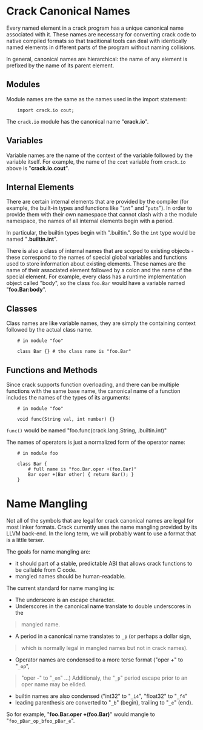 # Crack Canonical Names #

Every named element in a crack program has a unique canonical name associated
with it.  These names are necessary for converting crack code to native
compiled formats so that traditional tools can deal with identically named
elements in different parts of the program without naming collisions.

In general, canonical names are hierarchical: the name of any element is
prefixed by the name of its parent element.

## Modules ##

Module names are the same as the names used in the import statement:

```
    import crack.io cout;
```

The `crack.io` module has the canonical name "**crack.io**".

## Variables ##

Variable names are the name of the context of the variable followed by the
variable itself.  For example, the name of the `cout` variable from `crack.io`
above is "**crack.io.cout**".

## Internal Elements ##

There are certain internal elements that are provided by the compiler (for
example, the built-in types and functions like "`int`" and "`puts`").  In
order to provide them with their own namespace that cannot clash with a the
module namespace, the names of all internal elements begin with a period.

In particular, the builtin types begin with ".builtin.".  So the `int` type
would be named "**.builtin.int**".

There is also a class of internal names that are scoped to existing objects -
these correspond to the names of special global variables and functions used
to store information about existing elements.  These names are the name of
their associated element followed by a colon and the name of the special
element. For example, every class has a runtime implementation object called
"body", so the class `foo.Bar` would have a variable named "**foo.Bar:body**".

## Classes ##

Class names are like variable names, they are simply the containing context
followed by the actual class name.

```
    # in module "foo"

    class Bar {} # the class name is "foo.Bar"
```

## Functions and Methods ##

Since crack supports function overloading, and there can be multiple functions
with the same base name, the canonical name of a function includes the names of
the types of its arguments:

```
    # in module "foo"
    
    void func(String val, int number) {}
```

`func()` would be named "foo.func(crack.lang.String, .builtin.int)"

The names of operators is just a normalized form of the operator name:

```
    # in module foo
   
    class Bar {
        # full name is "foo.Bar.oper +(foo.Bar)"
        Bar oper +(Bar other) { return Bar(); } 
    }
```

# Name Mangling #

Not all of the symbols that are legal for crack canonical names are legal for
most linker formats.  Crack currently uses the name mangling provided by its
LLVM back-end.  In the long term, we will probably want to use a format that
is a little terser.

The goals for name mangling are:
  * it should part of a stable, predictable ABI that allows crack functions to be callable from C code.
  * mangled names should be human-readable.

The current standard for name mangling is:

  * The underscore is an escape character.
  * Underscores in the canonical name translate to double underscores in the
> mangled name.
  * A period in a canonical name translates to `_p` (or perhaps a dollar sign,
> which is normally legal in mangled names but not in crack names).
  * Operator names are condensed to a more terse format ("oper +" to "`_op`",
> "oper -" to "`_om`" ...)  Additionaly, the "`_p`" period escape prior to an
> oper name may be elided.
  * builtin names are also condensed ("int32" to "`_i4`", "float32" to "`_f4`"
  * leading parenthesis are converted to "`_b`" (begin), trailing to "`_e`" (end).

So for example, "**foo.Bar.oper +(foo.Bar)**" would mangle to
"`foo_pBar_op_bfoo_pBar_e`".

